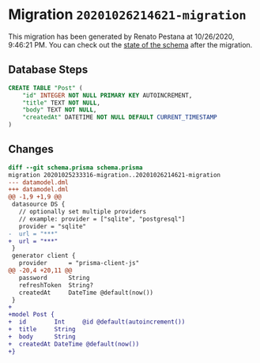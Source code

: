 # Migration `20201026214621-migration`

This migration has been generated by Renato Pestana at 10/26/2020, 9:46:21 PM.
You can check out the [state of the schema](./schema.prisma) after the migration.

## Database Steps

```sql
CREATE TABLE "Post" (
    "id" INTEGER NOT NULL PRIMARY KEY AUTOINCREMENT,
    "title" TEXT NOT NULL,
    "body" TEXT NOT NULL,
    "createdAt" DATETIME NOT NULL DEFAULT CURRENT_TIMESTAMP
)
```

## Changes

```diff
diff --git schema.prisma schema.prisma
migration 20201025233316-migration..20201026214621-migration
--- datamodel.dml
+++ datamodel.dml
@@ -1,9 +1,9 @@
 datasource DS {
   // optionally set multiple providers
   // example: provider = ["sqlite", "postgresql"]
   provider = "sqlite"
-  url = "***"
+  url = "***"
 }
 generator client {
   provider      = "prisma-client-js"
@@ -20,4 +20,11 @@
   password      String
   refreshToken  String?
   createdAt     DateTime @default(now())
 }
+
+model Post {
+  id        Int     @id @default(autoincrement())
+  title     String
+  body      String
+  createdAt DateTime @default(now())
+}
```


